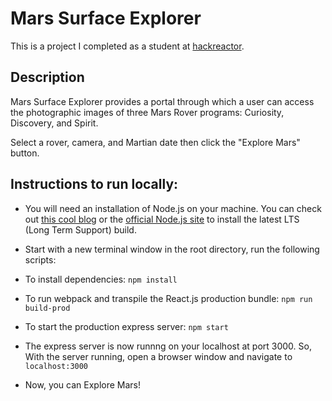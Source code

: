 # Mars Surface Explorer

This is a project I completed as a student at [hackreactor](http://hackreactor.com).

## Description

Mars Surface Explorer provides a portal through which a user can access the photographic images of three Mars Rover programs: Curiosity, Discovery, and Spirit.

Select a rover, camera, and Martian date then click the "Explore Mars" button.

## Instructions to run locally:

- You will need an installation of Node.js on your machine. You can check out [this cool blog](https://www.taniarascia.com/how-to-install-and-use-node-js-and-npm-mac-and-windows/) or the [official Node.js site](https://nodejs.org/en/) to install the latest LTS (Long Term Support) build.

- Start with a new terminal window in the root directory, run the following scripts:

- To install dependencies:
```npm install```

- To run webpack and transpile the React.js production bundle:
```npm run build-prod```

- To start the production express server:
```npm start```

- The express server is now runnng on your localhost at port 3000. So, With the server running, open a browser window and navigate to ```localhost:3000```

- Now, you can Explore Mars!